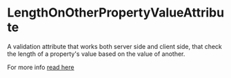 # LengthOnOtherPropertyValueAttribute
A validation attribute that works both server side and client side, that check the length of a property's value based on the value of another.

For more info [read here](http://www.alessandrocolla.com/validate-a-value-based-on-the-value-of-another-property)

